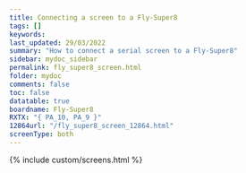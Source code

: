 ```yaml
---
title: Connecting a screen to a Fly-Super8
tags: []
keywords: 
last_updated: 29/03/2022
summary: "How to connect a serial screen to a Fly-Super8"
sidebar: mydoc_sidebar
permalink: fly_super8_screen.html
folder: mydoc
comments: false
toc: false
datatable: true
boardname: Fly-Super8
RXTX: "{ PA_10, PA_9 }"
12864url: "/fly_super8_screen_12864.html"
screenType: both
---
```


{% include custom/screens.html %}